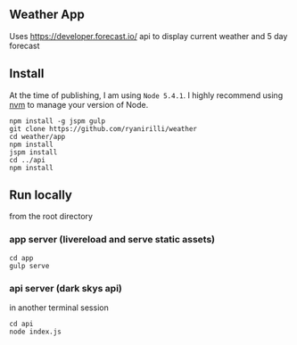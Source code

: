 ## Weather App

Uses https://developer.forecast.io/ api to display current weather and 5 day forecast

## Install

At the time of publishing, I am using `Node 5.4.1`. I highly recommend using [nvm](https://github.com/creationix/nvm) to manage your version of Node.

```
npm install -g jspm gulp
git clone https://github.com/ryanirilli/weather
cd weather/app
npm install
jspm install
cd ../api
npm install
```

## Run locally
from the root directory

### app server (livereload and serve static assets)

```
cd app
gulp serve

```

### api server (dark skys api)
in another terminal session

```
cd api
node index.js
```

